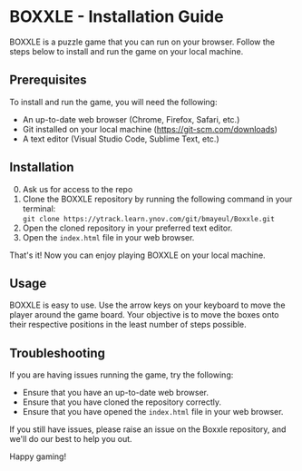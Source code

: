 # BOXXLE - Installation Guide

BOXXLE is a puzzle game that you can run on your browser. Follow the steps below to install and run the game on your local machine.

## Prerequisites

To install and run the game, you will need the following:

- An up-to-date web browser (Chrome, Firefox, Safari, etc.)
- Git installed on your local machine (https://git-scm.com/downloads)
- A text editor (Visual Studio Code, Sublime Text, etc.)

## Installation

0. Ask us for access to the repo
1. Clone the BOXXLE repository by running the following command in your terminal: <br>
   `git clone https://ytrack.learn.ynov.com/git/bmayeul/Boxxle.git`
2. Open the cloned repository in your preferred text editor.
3. Open the `index.html` file in your web browser.

That's it! Now you can enjoy playing BOXXLE on your local machine.

## Usage

BOXXLE is easy to use. Use the arrow keys on your keyboard to move the player around the game board. Your objective is to move the boxes onto their respective positions in the least number of steps possible.

## Troubleshooting

If you are having issues running the game, try the following:

- Ensure that you have an up-to-date web browser.
- Ensure that you have cloned the repository correctly.
- Ensure that you have opened the `index.html` file in your web browser.

If you still have issues, please raise an issue on the Boxxle repository, and we'll do our best to help you out.

Happy gaming!
